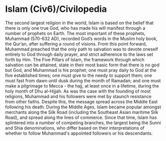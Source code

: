 # Islam (Civ6)/Civilopedia

The second largest religion in the world, Islam is based on the belief that there is only one true God, who has made his will manifest through a number of prophets on Earth. The most important of these prophets, Muhammad (570-632 AD), recorded God’s words in the Muslim holy book, the Qur’an, after suffering a round of visions. From this point forward, Muhammad preached that the only path to salvation was to devote oneself entirely to God through daily prayer, and strict adherence to the laws set forth by Him.
The Five Pillars of Islam, the framework through which salvation can be attained, state in their most basic form that there is no god but God, and Muhammad is his prophet; one must pray daily to God at the five established times; one must give to the needy to support them; one must fast from dawn until dusk during the month of Ramadan; and one must make a pilgrimage to Mecca - the hajj, at least once in a lifetime, during the holy month of Dhu al-Hijjah.
As was the case with the founding of most religions, Muhammad and his followers were met by staunch resistance from other faiths. Despite this, the message spread across the Middle East following his death. During the Middle Ages, Islam became popular amongst merchants along the Silk Road (including the Southeast Asian maritime Silk Road), and spread along the lines of commerce. Since that time, Islam has splintered into a number of competing branches, the largest being the Sunni and Shia denominations, who differ based on their interpretations of whether to follow Muhammad's appointed followers or his descendants.